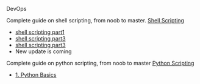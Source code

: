 DevOps

Complete guide on shell scripting, from noob to master.
[Shell Scripting](https://github.com/omermahgoub/DevOps/tree/master/shell-scripting)
* [shell scripting part1](https://github.com/omermahgoub/DevOps/blob/master/shell-scripting/shell-scripting-part1.md)
* [shell scripting part3](https://github.com/omermahgoub/DevOps/blob/master/shell-scripting/shell-scripting-part2.md)
* [shell scripting part3](https://github.com/omermahgoub/DevOps/blob/master/shell-scripting/shell-scripting-part3.md)
* New update is coming

Complete guide on python scripting, from noob to master
[Python Scripting](https://github.com/omermahgoub/DevOps/tree/master/python)
* [1. Python Basics](https://github.com/omermahgoub/DevOps/blob/master/python/1.%20Python%20Basics.md)
